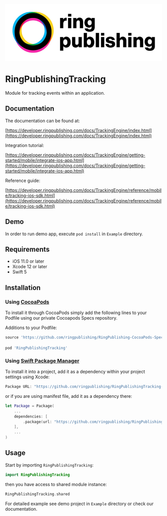 ![RingPublishing](images/ringpublishing_logo.jpeg)

# RingPublishingTracking

Module for tracking events within an application.

## Documentation

The documentation can be found at:

[https://developer.ringpublishing.com/docs/TrackingEngine/index.html](https://developer.ringpublishing.com/docs/TrackingEngine/index.html)

Integration tutorial:

[https://developer.ringpublishing.com/docs/TrackingEngine/getting-started/mobile/integrate-ios-app.html](https://developer.ringpublishing.com/docs/TrackingEngine/getting-started/mobile/integrate-ios-app.html)

Reference guide:

[https://developer.ringpublishing.com/docs/TrackingEngine/reference/mobile/tracking-ios-sdk.html](https://developer.ringpublishing.com/docs/TrackingEngine/reference/mobile/tracking-ios-sdk.html)

## Demo

In order to run demo app, execute `pod install` in `Example` directory.

## Requirements

- iOS 11.0 or later
- Xcode 12 or later
- Swift 5

## Installation

### Using [CocoaPods](https://cocoapods.org)

To install it through CocoaPods simply add the following lines to your Podfile using our private Cocoapods Specs repository.

Additions to your Podfile:
```ruby
source 'https://github.com/ringpublishing/RingPublishing-CocoaPods-Specs.git'

pod 'RingPublishingTracking'
```

### Using [Swift Package Manager](https://swift.org/package-manager/)

To install it into a project, add it as a dependency within your project settings using Xcode:

```swift
Package URL: "https://github.com/ringpublishing/RingPublishingTracking-iOS"
```

or if you are using manifest file, add it as a dependency there:

```swift
let Package = Package(
    ...
    dependencies: [
        .package(url: "https://github.com/ringpublishing/RingPublishingTracking-iOS.git", .upToNextMinor(from: "1.0.0"))
    ],
    ...
)
```

## Usage

Start by importing `RingPublishingTracking`:

```swift
import RingPublishingTracking
```

then you have access to shared module instance:

```swift
RingPublishingTracking.shared
```

For detailed example see demo project in `Example` directory or check our documentation.
